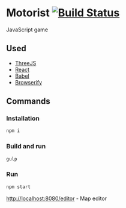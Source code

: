 # Motorist [![Build Status](http://img.shields.io/travis/terinjokes/gulp-license.svg?style=flat)](https://travis-ci.org/terinjokes/gulp-license)

JavaScript game

## Used

* [ThreeJS](http://threejs.org/)
* [React](http://facebook.github.io/react/)
* [Babel](https://babeljs.io/)
* [Browserify](http://browserify.org/)

## Commands

### Installation

```sh
npm i
```

### Build and run

```sh
gulp
```

### Run

```sh
npm start
```

[http://localhost:8080/editor](http://localhost:8080/editor) - Map editor
